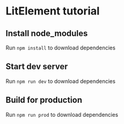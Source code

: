 # LitElement tutorial

## Install node_modules

Run `npm install` to download dependencies

## Start dev server 

Run `npm run dev` to download dependencies

## Build for production 

Run `npm run prod` to download dependencies

